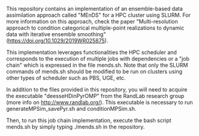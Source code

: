 This repository contains an implementation of an ensemble-based data assimilation approach called "MEnDS" for a HPC cluster using SLURM. For more information on this approach, check the paper "Multi-resolution approach to condition categorical multiple-point realizations to dynamic data with iterative ensemble smoothing" (https://doi.org/10.1029/2019WR025875). 

This implementation leverages functionalities the HPC scheduler and corresponds to the execution of multiple jobs with dependencies or a "job chain" which is expressed in the file mends.sh. Note that only the SLURM commands of mends.sh should be modified to be run on clusters using other types of scheduler such as PBS, UGE, etc.

In addition to the files provided in this repository, you will need to acquire the executable "deesseHDinPyrOMP" from the RandLab research group (more info on http://www.randlab.org/). This executable is necessary to run generateMPSim_savePyr.sh and conditionMPSim.sh.

Then, to run this job chain implementation, execute the bash script mends.sh by simply typing ./mends.sh in the repository.

